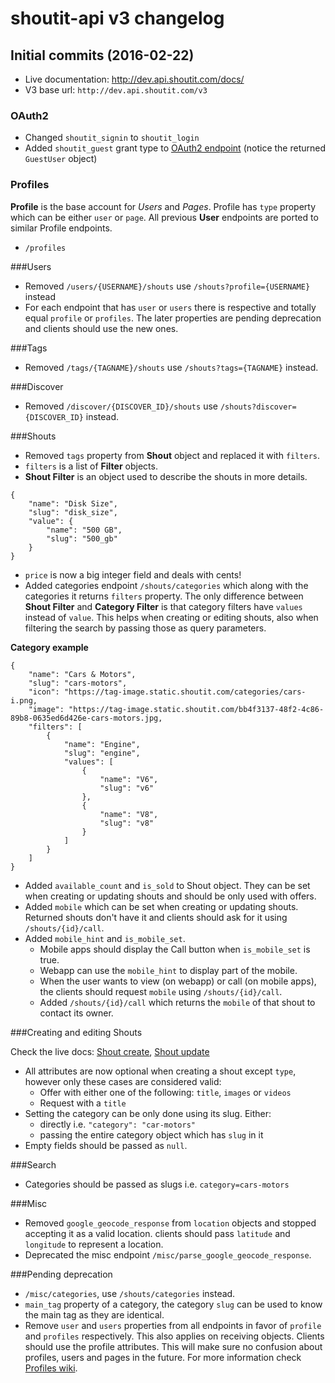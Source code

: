 # shoutit-api v3 changelog



## Initial commits (2016-02-22)

- Live documentation: http://dev.api.shoutit.com/docs/
- V3 base url: `http://dev.api.shoutit.com/v3`


### OAuth2

- Changed `shoutit_signin` to `shoutit_login`
- Added `shoutit_guest` grant type to [OAuth2 endpoint](https://dev.api.shoutit.com/docs/#!/oauth2) (notice the returned `GuestUser` object)


### Profiles

**Profile** is the base account for _Users_ and _Pages_. Profile has `type` property which can be either `user` or `page`. All previous **User** endpoints are ported to similar Profile endpoints. 

- `/profiles`


###Users

- Removed `/users/{USERNAME}/shouts` use `/shouts?profile={USERNAME}` instead
- For each endpoint that has `user` or `users` there is respective and totally equal `profile` or `profiles`. The later properties are pending deprecation and clients should use the new ones.


###Tags

- Removed `/tags/{TAGNAME}/shouts` use `/shouts?tags={TAGNAME}` instead.


###Discover
- Removed `/discover/{DISCOVER_ID}/shouts` use `/shouts?discover={DISCOVER_ID}` instead.


###Shouts

- Removed `tags` property from **Shout** object and replaced it with `filters`.
- `filters` is a list of **Filter** objects.
- **Shout Filter** is an object used to describe the shouts in more details.
```
{
    "name": "Disk Size",
    "slug": "disk_size",
    "value": {
        "name": "500 GB",
        "slug": "500_gb"
    }
}
```
- `price` is now a big integer field and deals with cents!
- Added categories endpoint `/shouts/categories` which along with the categories it returns `filters` property. The only difference between **Shout Filter** and **Category Filter** is that category filters have `values` instead of `value`. This helps when creating or editing shouts, also when filtering the search by passing those as query parameters.

**Category example**
```
{
    "name": "Cars & Motors",
    "slug": "cars-motors",
    "icon": "https://tag-image.static.shoutit.com/categories/cars-i.png,
    "image": "https://tag-image.static.shoutit.com/bb4f3137-48f2-4c86-89b8-0635ed6d426e-cars-motors.jpg,
    "filters": [
        {
            "name": "Engine",
            "slug": "engine",
            "values": [
                {
                    "name": "V6",
                    "slug": "v6"
                },
                {
                    "name": "V8",
                    "slug": "v8"
                }
            ]
        }
    ]
}
```

- Added `available_count` and `is_sold` to Shout object. They can be set when creating or updating shouts and should be only used with offers.
- Added `mobile` which can be set when creating or updating shouts. Returned shouts don't have it and clients should ask for it using `/shouts/{id}/call`.
- Added `mobile_hint` and `is_mobile_set`. 
	- Mobile apps should display the Call button when `is_mobile_set` is true.
	- Webapp can use the `mobile_hint` to display part of the mobile.
	- When the user wants to view (on webapp) or call (on mobile apps), the clients should request `mobile` using `/shouts/{id}/call`.
	- Added `/shouts/{id}/call` which returns the `mobile` of that shout to contact its owner.


###Creating and editing Shouts

Check the live docs: [Shout create](http://dev.api.shoutit.com/docs/#!/shouts/Shout_create), [Shout update](http://dev.api.shoutit.com/docs/#!/shouts/Shout_partial_update)

- All attributes are now optional when creating a shout except `type`, however only these cases are considered valid:
	- Offer with either one of the following: `title`, `images` or `videos`
	- Request with a `title`
- Setting the category can be only done using its slug. Either:
	- directly i.e. `"category": "car-motors"`
	- passing the entire category object which has `slug` in it
- Empty fields should be passed as `null`.


###Search

- Categories should be passed as slugs i.e. `category=cars-motors`


###Misc

- Removed `google_geocode_response` from `location` objects and stopped accepting it as a valid location. clients should pass `latitude` and `longitude` to represent a location.
- Deprecated the misc endpoint `/misc/parse_google_geocode_response`.


###Pending deprecation

- `/misc/categories`, use `/shouts/categories` instead.
- `main_tag` property of a category, the category `slug` can be used to know the main tag as they are identical.
- Remove `user` and `users` properties from all endpoints in favor of `profile` and `profiles` respectively. This also applies on receiving objects. Clients should use the profile attributes. This will make sure no confusion about profiles, users and pages in the future. For more information check [Profiles wiki](https://github.com/shoutit/shoutit-api/wiki/Profiles).
